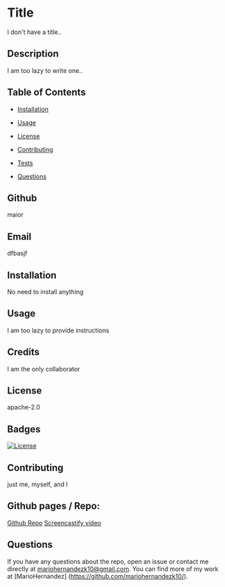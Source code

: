 # Title

I don't have a title..

## Description
    
I am too lazy to write one..

## Table of Contents 

* [Installation](#installation)

* [Usage](#usage)

* [License](#license)

* [Contributing](#contributing)

* [Tests](#tests)

* [Questions](#questions)

## Github

maior

## Email 

dfbasjf
    
## Installation
    
No need to install anything
    
## Usage
    
I am too lazy to provide instructions
    
## Credits
    
I am the only collaborator
    
## License
    
apache-2.0
    
## Badges
    
[![License](https://img.shields.io/badge/License-Apache%202.0-blue.svg)](https://opensource.org/licenses/Apache-2.0)
    
## Contributing
    
just me, myself, and I

## Github pages / Repo:
[Github Repo](https://github.com/mariohernandezk10/generate_readme)
[Screencastify video](https://drive.google.com/file/d/1PpYHDfIOqGJDcIOZVmVczmnniSI56Uww/view)

## Questions

If you have any questions about the repo, 
open an issue or contact me directly at 
mariohernandezk10@gmail.com. You can 
find more of my work at [MarioHernandez]
(https://github.com/mariohernandezk10/).